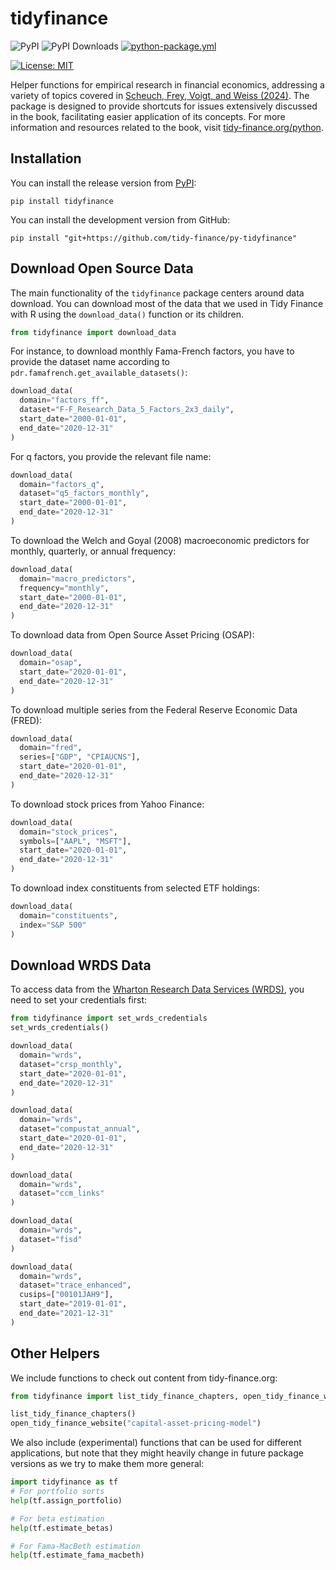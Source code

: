 # tidyfinance

![PyPI](https://img.shields.io/pypi/v/tidyfinance?label=pypi%20package)
![PyPI Downloads](https://img.shields.io/pypi/dm/tidyfinance)
[![python-package.yml](https://github.com/tidy-finance/py-tidyfinance/actions/workflows/python-package.yml/badge.svg)](https://github.com/tidy-finance/py-tidyfinance/actions/workflows/python-package.yml)
<!-- [![codecov.yml](https://codecov.io/gh/tidy-finance/py-tidyfinance/graph/badge.svg)](https://app.codecov.io/gh/tidy-finance/py-tidyfinance) -->
[![License:
MIT](https://img.shields.io/badge/License-MIT-yellow.svg)](https://opensource.org/licenses/MIT)

Helper functions for empirical research in financial economics, addressing a variety of topics covered in [Scheuch, Frey, Voigt, and Weiss (2024)](https://doi.org/10.1201/9781032684307). The package is designed to provide shortcuts for issues extensively discussed in the book, facilitating easier application of its concepts. For more information and resources related to the book, visit [tidy-finance.org/python](https://tidy-finance.org/python).

## Installation

You can install the release version from [PyPI](https://pypi.org/project/tidyfinance/):

```
pip install tidyfinance
```

You can install the development version from GitHub:

```
pip install "git+https://github.com/tidy-finance/py-tidyfinance"
```

## Download Open Source Data

The main functionality of the `tidyfinance` package centers around data download. You can download most of the data that we used in Tidy Finance with R using the `download_data()` function or its children. 

```python
from tidyfinance import download_data
```

For instance, to download monthly Fama-French factors, you have to provide the dataset name according to `pdr.famafrench.get_available_datasets()`:

```python
download_data(
  domain="factors_ff",
  dataset="F-F_Research_Data_5_Factors_2x3_daily",
  start_date="2000-01-01", 
  end_date="2020-12-31"
)
```

For q factors, you provide the relevant file name:

```python
download_data(
  domain="factors_q",
  dataset="q5_factors_monthly",
  start_date="2000-01-01", 
  end_date="2020-12-31"
)
```

To download the Welch and Goyal (2008) macroeconomic predictors for monthly, quarterly, or annual frequency:

```python
download_data(
  domain="macro_predictors",
  frequency="monthly",
  start_date="2000-01-01", 
  end_date="2020-12-31"
)
```

To download data from Open Source Asset Pricing (OSAP):

```python
download_data(
  domain="osap",
  start_date="2020-01-01", 
  end_date="2020-12-31"
)
```

To download multiple series from the Federal Reserve Economic Data (FRED):

```python
download_data(
  domain="fred",
  series=["GDP", "CPIAUCNS"], 
  start_date="2020-01-01", 
  end_date="2020-12-31"
)
```

To download stock prices from Yahoo Finance:

```python
download_data(
  domain="stock_prices",
  symbols=["AAPL", "MSFT"], 
  start_date="2020-01-01", 
  end_date="2020-12-31"
)
```

To download index constituents from selected ETF holdings: 

```python
download_data(
  domain="constituents",
  index="S&P 500"
)
```

## Download WRDS Data

To access data from the [Wharton Research Data Services (WRDS)](https://wrds-www.wharton.upenn.edu/), you need to set your credentials first:

```python
from tidyfinance import set_wrds_credentials
set_wrds_credentials()
```

```python
download_data(
  domain="wrds",
  dataset="crsp_monthly", 
  start_date="2020-01-01", 
  end_date="2020-12-31"
)
```

```python
download_data(
  domain="wrds",
  dataset="compustat_annual", 
  start_date="2020-01-01", 
  end_date="2020-12-31"
)
```

```python
download_data(
  domain="wrds",
  dataset="ccm_links"
)
```

```python
download_data(
  domain="wrds",
  dataset="fisd"
)
```

```python
download_data(
  domain="wrds",
  dataset="trace_enhanced",
  cusips=["00101JAH9"],
  start_date="2019-01-01", 
  end_date="2021-12-31"
)
```

## Other Helpers

We include functions to check out content from tidy-finance.org:

```python
from tidyfinance import list_tidy_finance_chapters, open_tidy_finance_website

list_tidy_finance_chapters()
open_tidy_finance_website("capital-asset-pricing-model")
```

We also include (experimental) functions that can be used for different applications, but note that they might heavily change in future package versions as we try to make them more general:

```python
import tidyfinance as tf
# For portfolio sorts
help(tf.assign_portfolio)

# For beta estimation
help(tf.estimate_betas)

# For Fama-MacBeth estimation
help(tf.estimate_fama_macbeth)
```